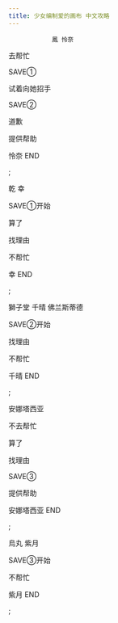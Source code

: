 ```yaml
---
title: 少女编制爱的画布 中文攻略
---
```


                鳳 怜奈



去帮忙



SAVE①



试着向她招手



SAVE②



道歉



提供帮助



怜奈 END



 ;



乾 幸



SAVE①开始



算了



找理由



不帮忙



幸 END



 ;



獅子堂 千晴 佛兰斯蒂德



SAVE②开始



找理由



不帮忙



千晴 END



 ;



安娜塔西亚



不去帮忙



算了



找理由



SAVE③



提供帮助



安娜塔西亚 END



 ;



烏丸 紫月



SAVE③开始



不帮忙



紫月 END



 ;


              
